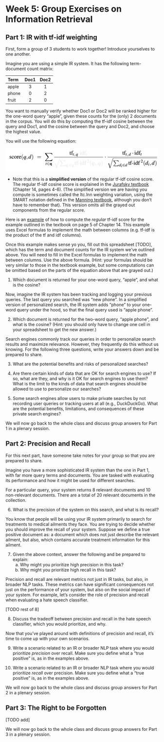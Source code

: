 # Week 5: Group Exercises on Information Retrieval

## Part 1: IR with tf-idf weighting

First, form a group of 3 students to work together! Introduce yourselves to one another.

Imagine you are using a simple IR system. It has the following term-document count matrix:

   | Term    | Doc1 | Doc2 |
   |:--------|:----:|:----:|
   | apple   | 3    | 1    | 
   | phone   | 0    | 2    | 
   | fruit   | 2    | 0    | 

You want to manually verify whether Doc1 or Doc2 will be ranked higher for the one-word query “apple”, given these counts for the (only) 2 documents in the corpus. You will do this by computing the tf-idf cosine between the query and Doc1, and the cosine between the query and Doc2, and choose the highest value.

You will use the following equation:

   ![tf-idf simplified equation](tf_idf_simple_equation.png)


* Note that this is a **simplified version** of the regular tf-idf cosine score. The regular tf-idf cosine score is explained in the [Jurafsky textbook](https://web.stanford.edu/~jurafsky/slpdraft/14.pdf) (Chapter 14, pages 4-6). (The simplified version we are having you compute is sometimes called the ltc.lnn weighting variation, using the SMART notation defined in the [Manning textbook](https://site.ebrary.com/lib/stanford/docDetail.action?docID=10240274), although you don’t have to remember that). This version omits all the grayed out components from the regular score.

Here is an [example](https://docs.google.com/spreadsheets/d/1GI3yJCODven4HAY--tGCpOVPGvcamSjYWKDRbjfzFhQ/edit?usp=sharing) of how to compute the *regular* tf-idf score for the example outlined in the textbook on page 5 of Chapter 14. This example uses Excel formulas to implement the math between columns (e.g. tf-idf is the product of the tf and idf columns).

Once this example makes sense yo you, fill out this spreadsheet [TODO], which has the term and document counts for the IR system we’ve outlined above. You will need to fill in the Excel formulas to implement the math between columns. Use the above formula. (Hint: your formulas should be very similar to those in the textbook example, but some computations can be omitted based on the parts of the equation above that are grayed out.)

1. Which document is returned for your one-word query, “apple”, and what is the cosine?

Now, imagine the IR system has been tracking and logging your previous queries. The last query you searched was “new phone”. In a simplified version of personalized search, the IR system adds “phone” to your one-word query under the hood, so that the final query used is “apple phone”.

2. Which document is returned for the two-word query, “apple phone”, and what is the cosine? (Hint: you should only have to change one cell in your spreadsheet to get the new answer.)

Search engines commonly track our queries in order to personalize search results and maximize relevance. However, they frequently do this without us knowing. For the following three questions, write your answers down and be prepared to share.

3. What are the potential benefits and risks of personalized searches? 

4. Are there certain kinds of data that are OK for search engines to use? If so, what are they, and why is it OK for search engines to use them? What is the limit to the kinds of data that search engines should be allowed to use to personalize our searches?

5. Some search engines allow users to make private searches by not recording user queries or tracking users at all (e.g., DuckDuckGo). What are the potential benefits, limitations, and consequences of these private search engines? 

We will now go back to the whole class and discuss group answers for Part 1 in a plenary session.

## Part 2: Precision and Recall

For this next part, have someone take notes for your group so that you are prepared to share. 

Imagine you have a more sophisticated IR system than the one in Part 1, with far more query terms and documents. You are tasked with evaluating its performance and how it might be used for different searches. 

For a particular query, your system returns 8 relevant documents and 10 non-relevant documents. There are a total of 20 relevant documents in the collection.

6. What is the precision of the system on this search, and what is its recall? 

You know that people will be using your IR system primarily to search for treatments to medical ailments they face. You are trying to decide whether you should improve the recall of your system. Suppose we define a true positive document as: a document which does not just describe the relevant ailment, but also, which contains accurate treatment information for this ailment. 

7. Given the above context, answer the following and be prepared to explain:
   <ol type="a">
      <li>Why might you prioritize high precision in this task?</li>
      <li>Why might you prioritize high recall in this task?</li>
   </ol>

Precision and recall are relevant metrics not just in IR tasks, but also, in broader NLP tasks. These metrics can have significant consequences not just on the performance of your system, but also on the social impact of your system. For example, let’s consider the role of precision and recall when evaluating a hate speech classifier.

[TODO rest of 8]

8. Discuss the tradeoff between precision and recall in the hate speech classifier, which you would prioritize, and why.

Now that you’ve played around with definitions of precision and recall, it’s time to come up with your own scenarios.

9. Write a scenario related to an IR or broader NLP task where you would prioritize *precision* over recall. Make sure you define what a “true positive” is, as in the examples above.

10. Write a scenario related to an IR or broader NLP task where you would prioritize *recall* over precision. Make sure you define what a “true positive” is, as in the examples above.

We will now go back to the whole class and discuss group answers for Part 2 in a plenary session.

## Part 3: The Right to be Forgotten

[TODO add]

We will now go back to the whole class and discuss group answers for Part 3 in a plenary session.